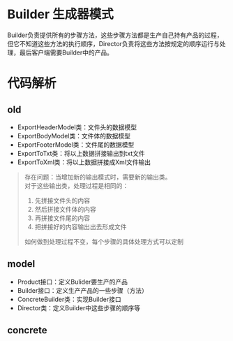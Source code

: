 # Builder 生成器模式
Builder负责提供所有的步骤方法，这些步骤方法都是生产自己持有产品的过程，但它不知道这些方法的执行顺序，Director负责将这些方法按规定的顺序运行与处理，最后客户端需要Builder中的产品。

# 代码解析

## old
- ExportHeaderModel类：文件头的数据模型
- ExportBodyModel类：文件体的数据模型
- ExportFooterModel类：文件尾的数据模型
- ExportToTxt类：将以上数据拼接输出到txt文件
- ExportToXml类：将以上数据拼接成Xml文件输出

>存在问题：当增加新的输出模式时，需要新的输出类。   
>对于这些输出类，处理过程是相同的：  
>1. 先拼接文件头的内容
>2. 然后拼接文件体的内容
>3. 再拼接文件尾的内容
>4. 把拼接好的内容输出出去形成文件
>
>如何做到处理过程不变，每个步骤的具体处理方式可以定制
>
## model

- Product接口：定义Bulider要生产的产品
- Builder接口：定义生产产品的一些步骤（方法）
- ConcreteBuilder类：实现Builder接口
- Director类：定义Builder中这些步骤的顺序等

## concrete
















